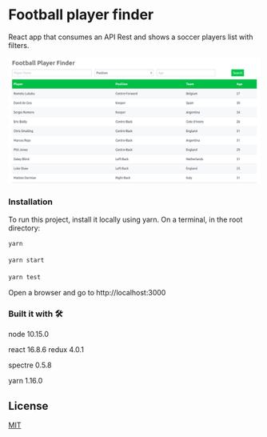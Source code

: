 # Football player finder

React app that consumes an API Rest and shows a soccer players list with filters.

![alt text](./futbol.player.list.png)

### Installation

To run this project, install it locally using yarn. On a terminal, in the root directory:

```bash
yarn

yarn start

yarn test
```

Open a browser and go to http://localhost:3000

### Built it with 🛠️

node 10.15.0

react 16.8.6
redux 4.0.1

spectre 0.5.8

yarn 1.16.0

## License
[MIT](https://choosealicense.com/licenses/mit/)
